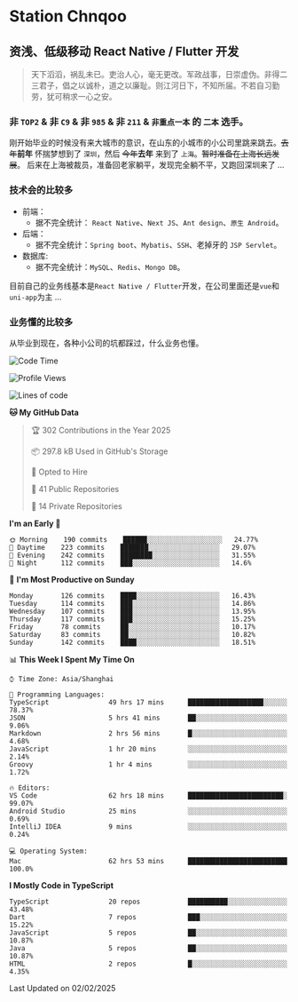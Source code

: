 # Station Chnqoo

## 资浅、低级移动 React Native / Flutter 开发

> 天下滔滔，祸乱未已。吏治人心，毫无更改。军政战事，日崇虚伪。非得二三君子，倡之以诚朴，道之以廉耻。则江河日下，不知所届。不若自习勤劳，犹可稍求一心之安。

### 非 `TOP2` & 非 `C9` & 非 `985` & 非 `211` & `非重点一本` 的 `二本` 选手。

刚开始毕业的时候没有来大城市的意识，在山东的小城市的小公司里跳来跳去。~~去年~~**前年** 怀揣梦想到了 `深圳`，然后 ~~今年~~**去年** 来到了 `上海`。~~暂时准备在上海长远发展~~。
后来在上海被裁员，准备回老家躺平，发现完全躺不平，又跑回深圳来了 ...

### 技术会的比较多

- 前端：
  - 据不完全统计： `React Native`、`Next JS`、`Ant design`、`原生 Android`。
- 后端：
  - 据不完全统计：`Spring boot`、`Mybatis`、`SSH`、老掉牙的 `JSP Servlet`。
- 数据库:
  - 据不完全统计：`MySQL`、`Redis`、`Mongo DB`。

目前自己的业务线基本是`React Native / Flutter`开发，在公司里面还是`vue`和`uni-app`为主 ...

### 业务懂的比较多

从毕业到现在，各种小公司的坑都踩过，什么业务也懂。

<!--START_SECTION:waka-->
![Code Time](http://img.shields.io/badge/Code%20Time-7%2C417%20hrs%2024%20mins-blue)

![Profile Views](http://img.shields.io/badge/Profile%20Views-0-blue)

![Lines of code](https://img.shields.io/badge/From%20Hello%20World%20I%27ve%20Written-498%20Thousand%20lines%20of%20code-blue)

**🐱 My GitHub Data** 

> 🏆 302 Contributions in the Year 2025
 > 
> 📦 297.8 kB Used in GitHub's Storage 
 > 
> 💼 Opted to Hire
 > 
> 📜 41 Public Repositories 
 > 
> 🔑 14 Private Repositories  
 > 
**I'm an Early 🐤** 

```text
🌞 Morning    190 commits    ██████░░░░░░░░░░░░░░░░░░░   24.77% 
🌆 Daytime    223 commits    ███████░░░░░░░░░░░░░░░░░░   29.07% 
🌃 Evening    242 commits    ████████░░░░░░░░░░░░░░░░░   31.55% 
🌙 Night      112 commits    ███░░░░░░░░░░░░░░░░░░░░░░   14.6%

```
📅 **I'm Most Productive on Sunday** 

```text
Monday       126 commits    ████░░░░░░░░░░░░░░░░░░░░░   16.43% 
Tuesday      114 commits    ███░░░░░░░░░░░░░░░░░░░░░░   14.86% 
Wednesday    107 commits    ███░░░░░░░░░░░░░░░░░░░░░░   13.95% 
Thursday     117 commits    ███░░░░░░░░░░░░░░░░░░░░░░   15.25% 
Friday       78 commits     ██░░░░░░░░░░░░░░░░░░░░░░░   10.17% 
Saturday     83 commits     ██░░░░░░░░░░░░░░░░░░░░░░░   10.82% 
Sunday       142 commits    ████░░░░░░░░░░░░░░░░░░░░░   18.51%

```


📊 **This Week I Spent My Time On** 

```text
⌚︎ Time Zone: Asia/Shanghai

💬 Programming Languages: 
TypeScript               49 hrs 17 mins      ███████████████████░░░░░░   78.37% 
JSON                     5 hrs 41 mins       ██░░░░░░░░░░░░░░░░░░░░░░░   9.06% 
Markdown                 2 hrs 56 mins       █░░░░░░░░░░░░░░░░░░░░░░░░   4.68% 
JavaScript               1 hr 20 mins        ░░░░░░░░░░░░░░░░░░░░░░░░░   2.14% 
Groovy                   1 hr 4 mins         ░░░░░░░░░░░░░░░░░░░░░░░░░   1.72%

🔥 Editors: 
VS Code                  62 hrs 18 mins      ████████████████████████░   99.07% 
Android Studio           25 mins             ░░░░░░░░░░░░░░░░░░░░░░░░░   0.69% 
IntelliJ IDEA            9 mins              ░░░░░░░░░░░░░░░░░░░░░░░░░   0.24%

💻 Operating System: 
Mac                      62 hrs 53 mins      █████████████████████████   100.0%

```

**I Mostly Code in TypeScript** 

```text
TypeScript               20 repos            ██████████░░░░░░░░░░░░░░░   43.48% 
Dart                     7 repos             ███░░░░░░░░░░░░░░░░░░░░░░   15.22% 
JavaScript               5 repos             ██░░░░░░░░░░░░░░░░░░░░░░░   10.87% 
Java                     5 repos             ██░░░░░░░░░░░░░░░░░░░░░░░   10.87% 
HTML                     2 repos             █░░░░░░░░░░░░░░░░░░░░░░░░   4.35%

```



 Last Updated on 02/02/2025
<!--END_SECTION:waka-->

<!---
ChenqiaoStation/ChenqiaoStation is a ✨ special ✨ repository because its `README.md` (this file) appears on your GitHub profile.
You can click the Preview link to take a look at your changes.
--->
